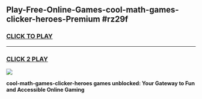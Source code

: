 
## Play-Free-Online-Games-cool-math-games-clicker-heroes-Premium #rz29f
<h3>
<a href="https://premium.freeplayer.one?title=cool-math-games-clicker-heroes&ref=8M">CLICK TO PLAY</a></h3>
<hr>

<h3>
<a href="https://premium.freeplayer.one?title=cool-math-games-clicker-heroes&ref=8M">CLICK 2 PLAY</a>
  
</h3>

<a href="https://premium.freeplayer.one?title=cool-math-games-clicker-heroes&ref=8M"><img src="https://clearcache.store/games.png"></a>


**cool-math-games-clicker-heroes games unblocked: Your Gateway to Fun and Accessible Online Gaming**
